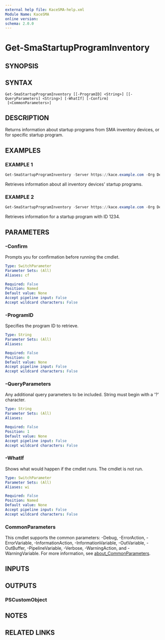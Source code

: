 ```yaml
---
external help file: KaceSMA-help.xml
Module Name: KaceSMA
online version:
schema: 2.0.0
---
```


# Get-SmaStartupProgramInventory

## SYNOPSIS

## SYNTAX

```
Get-SmaStartupProgramInventory [[-ProgramID] <String>] [[-QueryParameters] <String>] [-WhatIf] [-Confirm]
 [<CommonParameters>]
```

## DESCRIPTION
Returns information about startup programs from SMA inventory devices, or for  specific startup program.

## EXAMPLES

### EXAMPLE 1
```powershell
Get-SmaStartupProgramInventory -Server https://kace.example.com -Org Default -Credential (Get-Credential)
```

Retrieves information about all inventory devices' startup programs.

### EXAMPLE 2
```powershell
Get-SmaStartupProgramInventory -Server https://kace.example.com -Org Default -Credential (Get-Credential) -ProgramID 1234
```

Retrieves information for a startup program with ID 1234.

## PARAMETERS

### -Confirm
Prompts you for confirmation before running the cmdlet.

```yaml
Type: SwitchParameter
Parameter Sets: (All)
Aliases: cf

Required: False
Position: Named
Default value: None
Accept pipeline input: False
Accept wildcard characters: False
```

### -ProgramID
Specifies the program ID to retrieve.

```yaml
Type: String
Parameter Sets: (All)
Aliases:

Required: False
Position: 0
Default value: None
Accept pipeline input: False
Accept wildcard characters: False
```

### -QueryParameters
Any additional query parameters to be included.
String must begin with a '?' character.

```yaml
Type: String
Parameter Sets: (All)
Aliases:

Required: False
Position: 1
Default value: None
Accept pipeline input: False
Accept wildcard characters: False
```

### -WhatIf
Shows what would happen if the cmdlet runs.
The cmdlet is not run.

```yaml
Type: SwitchParameter
Parameter Sets: (All)
Aliases: wi

Required: False
Position: Named
Default value: None
Accept pipeline input: False
Accept wildcard characters: False
```

### CommonParameters
This cmdlet supports the common parameters: -Debug, -ErrorAction, -ErrorVariable, -InformationAction, -InformationVariable, -OutVariable, -OutBuffer, -PipelineVariable, -Verbose, -WarningAction, and -WarningVariable. For more information, see [about_CommonParameters](http://go.microsoft.com/fwlink/?LinkID=113216).

## INPUTS

## OUTPUTS

### PSCustomObject
## NOTES

## RELATED LINKS

